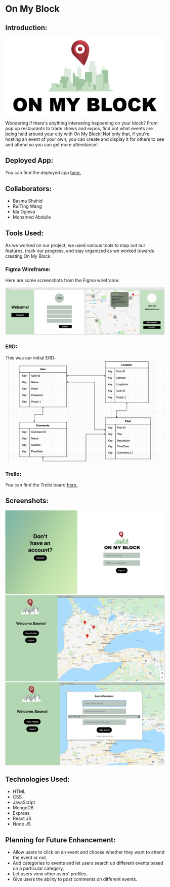 # On My Block

## Introduction:
<img src="readme-images/onmyblock-logo.png">

Wondering if there's anything interesting happening on your block? From pop up restaurants to trade shows and expos, find out what events are being held around your city with On My Block! Not only that, if you're hosting an event of your own, you can create and display it for others to see and attend so you can get more attendance!

## Deployed App:
You can find the deployed app [here.](https://onmyblockrtw.herokuapp.com/)

## Collaborators:
- Basma Shahid
- RuiTing Wang
- Ida Ogieva
- Mohamed Abdulle

## Tools Used:
As we worked on our project, we used various tools to map out our features, track our progress, and stay organized as we worked towards creating On My Block.

### Figma Wireframe:
Here are some screenshots from the Figma wireframe:

<img src="readme-images/wireframe.png">

### ERD:
This was our initial ERD: 
<img src="readme-images/erd.png">

### Trello:
You can find the Trello board [here.](https://trello.com/b/uxz9MIqA/on-my-block)

## Screenshots:
<img src="readme-images/screen1.png">
<img src="readme-images/screen2.png">
<img src="readme-images/screen3.png">

## Technologies Used:
- HTML
- CSS
- JavaScript
- MongoDB
- Express
- React JS
- Node JS

## Planning for Future Enhancement:
* Allow users to click on an event and choose whether they want to attend the event or not.
* Add categories to events and let users search up different events based on a particular category.
* Let users view other users' profiles.
* Give users the ability to post comments on different events.
